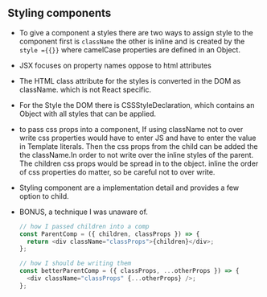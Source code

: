 ## Styling components

- To give a component a styles there are two ways to assign style to the component first is `className` the other is inline and is created by the `style ={{}}` where camelCase properties are defined in an Object.

- JSX focuses on property names oppose to html attributes

- The HTML class attribute for the styles is converted in the DOM as className. which is not React specific.

- For the Style the DOM there is CSSStyleDeclaration, which contains an Object with all styles that can be applied.

- to pass css props into a component, If using className not to over write css properties would have to enter JS and have to enter the value in Template literals. Then the css props from the child can be added the the className.In order to not write over the inline styles of the parent. The children css props would be spread in to the object. inline the order of css properties do matter, so be careful not to over write.

- Styling component are a implementation detail and provides a few option to child.

- BONUS, a technique I was unaware of.

  ```js
  // how I passed children into a comp
  const ParentComp = ({ children, classProps }) => {
    return <div className="classProps">{children}</div>;
  };

  // how I should be writing them
  const betterParentComp = ({ classProps, ...otherProps }) => {
    <div className="classProps" {...otherProps} />;
  };
  ```
